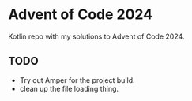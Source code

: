 # Advent of Code 2024

Kotlin repo with my solutions to Advent of Code 2024.

## TODO
- Try out Amper for the project build.
- clean up the file loading thing.
